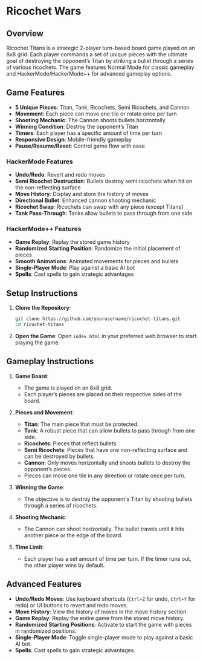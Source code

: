 # Ricochet Wars

## Overview

Ricochet Titans is a strategic 2-player turn-based board game played on an 8x8 grid. Each player commands a set of unique pieces with the ultimate goal of destroying the opponent’s Titan by striking a bullet through a series of various ricochets. The game features Normal Mode for classic gameplay and HackerMode/HackerMode++ for advanced gameplay options.

## Game Features

- **5 Unique Pieces**: Titan, Tank, Ricochets, Semi Ricochets, and Cannon
- **Movement**: Each piece can move one tile or rotate once per turn
- **Shooting Mechanic**: The Cannon shoots bullets horizontally
- **Winning Condition**: Destroy the opponent’s Titan
- **Timers**: Each player has a specific amount of time per turn
- **Responsive Design**: Mobile-friendly gameplay
- **Pause/Resume/Reset**: Control game flow with ease

### HackerMode Features

- **Undo/Redo**: Revert and redo moves
- **Semi Ricochet Destruction**: Bullets destroy semi ricochets when hit on the non-reflecting surface
- **Move History**: Display and store the history of moves
- **Directional Bullet**: Enhanced cannon shooting mechanic
- **Ricochet Swap**: Ricochets can swap with any piece (except Titans)
- **Tank Pass-Through**: Tanks allow bullets to pass through from one side

### HackerMode++ Features

- **Game Replay**: Replay the stored game history
- **Randomized Starting Position**: Randomize the initial placement of pieces
- **Smooth Animations**: Animated movements for pieces and bullets
- **Single-Player Mode**: Play against a basic AI bot
- **Spells**: Cast spells to gain strategic advantages

## Setup Instructions

1. **Clone the Repository**:
    ```sh
    git clone https://github.com/yourusername/ricochet-titans.git
    cd ricochet-titans
    ```

2. **Open the Game**:
    Open `index.html` in your preferred web browser to start playing the game.

## Gameplay Instructions

1. **Game Board**:
    - The game is played on an 8x8 grid.
    - Each player’s pieces are placed on their respective sides of the board.

2. **Pieces and Movement**:
    - **Titan**: The main piece that must be protected.
    - **Tank**: A robust piece that can allow bullets to pass through from one side.
    - **Ricochets**: Pieces that reflect bullets.
    - **Semi Ricochets**: Pieces that have one non-reflecting surface and can be destroyed by bullets.
    - **Cannon**: Only moves horizontally and shoots bullets to destroy the opponent’s pieces.
    - Pieces can move one tile in any direction or rotate once per turn.

3. **Winning the Game**:
    - The objective is to destroy the opponent's Titan by shooting bullets through a series of ricochets.

4. **Shooting Mechanic**:
    - The Cannon can shoot horizontally. The bullet travels until it hits another piece or the edge of the board.

5. **Time Limit**:
    - Each player has a set amount of time per turn. If the timer runs out, the other player wins by default.

## Advanced Features

- **Undo/Redo Moves**: Use keyboard shortcuts (`Ctrl+Z` for undo, `Ctrl+Y` for redo) or UI buttons to revert and redo moves.
- **Move History**: View the history of moves in the move history section.
- **Game Replay**: Replay the entire game from the stored move history.
- **Randomized Starting Positions**: Activate to start the game with pieces in randomized positions.
- **Single-Player Mode**: Toggle single-player mode to play against a basic AI bot.
- **Spells**: Cast spells to gain strategic advantages.
